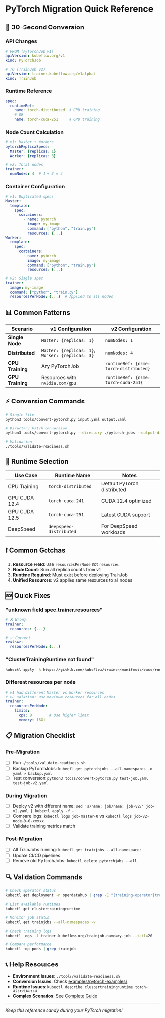 # PyTorch Migration Quick Reference

## 🚀 30-Second Conversion

### API Changes
```yaml
# FROM (PyTorchJob v1)
apiVersion: kubeflow.org/v1
kind: PyTorchJob

# TO (TrainJob v2)
apiVersion: trainer.kubeflow.org/v1alpha1
kind: TrainJob
```

### Runtime Reference
```yaml
spec:
  runtimeRef:
    name: torch-distributed  # CPU training
    # OR
    name: torch-cuda-251     # GPU training
```

### Node Count Calculation
```yaml
# v1: Master + Workers
pytorchReplicaSpecs:
  Master: {replicas: 1}
  Worker: {replicas: 3}

# v2: Total nodes
trainer:
  numNodes: 4  # 1 + 3 = 4
```

### Container Configuration
```yaml
# v1: Duplicated specs
Master:
  template:
    spec:
      containers:
        - name: pytorch
          image: my-image
          command: ["python", "train.py"]
          resources: {...}
Worker:
  template:
    spec:
      containers:
        - name: pytorch
          image: my-image
          command: ["python", "train.py"]
          resources: {...}

# v2: Single spec
trainer:
  image: my-image
  command: ["python", "train.py"]
  resourcesPerNode: {...}  # Applied to all nodes
```

## 📊 Common Patterns

| Scenario | v1 Configuration | v2 Configuration |
|----------|------------------|------------------|
| **Single Node** | `Master: {replicas: 1}` | `numNodes: 1` |
| **Distributed** | `Master: {replicas: 1}, Worker: {replicas: 3}` | `numNodes: 4` |
| **CPU Training** | Any PyTorchJob | `runtimeRef: {name: torch-distributed}` |
| **GPU Training** | Resources with `nvidia.com/gpu` | `runtimeRef: {name: torch-cuda-251}` |

## ⚡ Conversion Commands

```bash
# Single file
python3 tools/convert-pytorch.py input.yaml output.yaml

# Directory batch conversion
python3 tools/convert-pytorch.py --directory ./pytorch-jobs --output-dir ./trainjobs

# Validation
./tools/validate-readiness.sh
```

## 🔧 Runtime Selection

| Use Case | Runtime Name | Notes |
|----------|--------------|-------|
| CPU Training | `torch-distributed` | Default PyTorch distributed |
| GPU CUDA 12.4 | `torch-cuda-241` | CUDA 12.4 optimized |
| GPU CUDA 12.5 | `torch-cuda-251` | Latest CUDA support |
| DeepSpeed | `deepspeed-distributed` | For DeepSpeed workloads |

## ❗ Common Gotchas

1. **Resource Field**: Use `resourcesPerNode` not `resources`
2. **Node Count**: Sum all replica counts from v1
3. **Runtime Required**: Must exist before deploying TrainJob
4. **Unified Resources**: v2 applies same resources to all nodes

## 🆘 Quick Fixes

### "unknown field spec.trainer.resources"
```yaml
# ❌ Wrong
trainer:
  resources: {...}

# ✅ Correct  
trainer:
  resourcesPerNode: {...}
```

### "ClusterTrainingRuntime not found"
```bash
kubectl apply -k https://github.com/kubeflow/trainer/manifests/base/runtimes --server-side=true
```

### Different resources per node
```yaml
# v1 had different Master vs Worker resources
# v2 solution: Use maximum resources for all nodes
trainer:
  resourcesPerNode:
    limits:
      cpu: 8        # Use higher limit
      memory: 16Gi
```

## 📋 Migration Checklist

### Pre-Migration
- [ ] Run `./tools/validate-readiness.sh`
- [ ] Backup PyTorchJobs: `kubectl get pytorchjobs --all-namespaces -o yaml > backup.yaml`
- [ ] Test conversion: `python3 tools/convert-pytorch.py test-job.yaml test-job-v2.yaml`

### During Migration
- [ ] Deploy v2 with different name: `sed 's/name: job/name: job-v2/' job-v2.yaml | kubectl apply -f -`
- [ ] Compare logs: `kubectl logs job-master-0` vs `kubectl logs job-v2-node-0-0-xxxxx`
- [ ] Validate training metrics match

### Post-Migration
- [ ] All TrainJobs running: `kubectl get trainjobs --all-namespaces`
- [ ] Update CI/CD pipelines
- [ ] Remove old PyTorchJobs: `kubectl delete pytorchjobs --all`

## 🔍 Validation Commands

```bash
# Check operator status
kubectl get deployment -n opendatahub | grep -E "(training-operator|trainer-controller)"

# List available runtimes
kubectl get clustertrainingruntime

# Monitor job status
kubectl get trainjobs --all-namespaces -w

# Check training logs
kubectl logs -l trainer.kubeflow.org/trainjob-name=my-job --tail=20

# Compare performance
kubectl top pods | grep trainjob
```

## 📞 Help Resources

- **Environment Issues**: `./tools/validate-readiness.sh`
- **Conversion Issues**: Check [examples/pytorch-examples/](../examples/pytorch-examples/)
- **Runtime Issues**: `kubectl describe clustertrainingruntime torch-distributed`
- **Complex Scenarios**: See [Complete Guide](COMPLETE_MIGRATION_GUIDE.md)

---

*Keep this reference handy during your PyTorch migration!*
